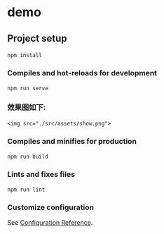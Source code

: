 # demo

## Project setup
```
npm install
```

### Compiles and hot-reloads for development
```
npm run serve
```

### 效果图如下:
    <img src="./src/assets/show.png">
### Compiles and minifies for production
```
npm run build
```

### Lints and fixes files
```
npm run lint
```

### Customize configuration
See [Configuration Reference](https://cli.vuejs.org/config/).
